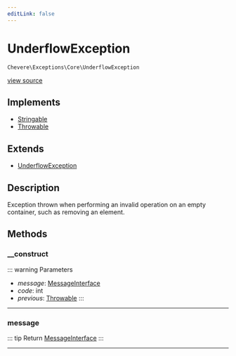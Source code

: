 ```yaml
---
editLink: false
---
```


# UnderflowException

`Chevere\Exceptions\Core\UnderflowException`

[view source](https://github.com/chevere/chevere/blob/master/src/Chevere/Exceptions/Core/UnderflowException.php)

## Implements

- [Stringable](https://www.php.net/manual/class.stringable)
- [Throwable](https://www.php.net/manual/class.throwable)

## Extends

- [UnderflowException](https://www.php.net/manual/class.underflowexception)

## Description

Exception thrown when performing an invalid operation on an empty container, such as removing an element.

## Methods

### __construct

::: warning Parameters
- *message*: [MessageInterface](../../Interfaces/Message/MessageInterface.md)
- *code*: int
- *previous*: [Throwable](https://www.php.net/manual/class.throwable)
:::

---

### message

::: tip Return
[MessageInterface](../../Interfaces/Message/MessageInterface.md)
:::

---
